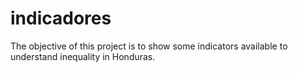 # indicadores
The objective of this project is to show some indicators available to understand inequality in Honduras.
